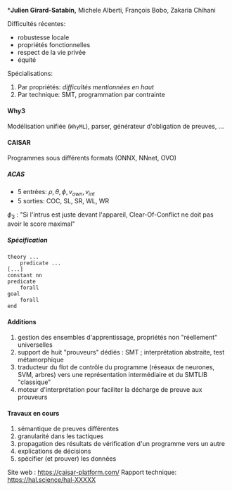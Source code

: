 ***Julien Girard-Satabin,** Michele Alberti, François Bobo, Zakaria Chihani


Difficultés récentes:
* robustesse locale
* propriétés fonctionnelles
* respect de la vie privée
* équité

Spécialisations:
1. Par propriétés: *difficultés mentionnées en haut*
2. Par technique: SMT, programmation par contrainte

#### Why3
Modélisation unifiée (`WhyML`), parser, générateur d'obligation de preuves, $\dots$

#### CAISAR
Programmes sous différents formats (ONNX, NNnet, OVO)

##### ACAS
* 5 entrées: $\rho, \theta, \phi, v_{own}, v_{int}$
* 5 sorties: COC, SL, SR, WL, WR

$\phi_3$ : "Si l'intrus est juste devant l'appareil, Clear-Of-Conflict ne doit pas avoir le score maximal"

##### Spécification
```
theory ...
	predicate ...
[...]
constant nn
predicate 
	forall
goal 
	forall
end
```

#### Additions
1. gestion des ensembles d'apprentissage, propriétés non "réellement" universelles
2. support de huit "prouveurs" dédiés : SMT ; interprétation abstraite, test métamorphique
3. traducteur du flot de contrôle du programme (réseaux de neurones, SVM, arbres) vers une représentation intermédiaire et du SMTLIB "classique"
4. moteur d'interprétation pour faciliter la décharge de preuve aux prouveurs

#### Travaux en cours
1. sémantique de preuves différentes
2. granularité dans les tactiques
3. propagation des résultats de vérification d'un programme vers un autre
4. explications de décisions
5. spécifier (et prouver) les données

Site web : https://caisar-platform.com/
Rapport technique: https://hal.science/hal-XXXXX


